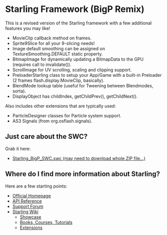 Starling Framework (BigP Remix)
===============================

This is a revised version of the Starling framework with a few additional features you may like!

* MovieClip callback method on frames.
* Sprite9Slice for all your 9-slicing needs!
* Image default smoothing can be assigned on TextureSmoothing.DEFAULT static property.
* BitmapImage for dynamically updating a BitmapData to the GPU (requires call to invalidate()).
* ScrollImage for UV scrolling, scaling and clipping support.
* PreloaderStarling class to setup your App/Game with a built-in Preloader (2 frames flash.display.MovieClip, basically).
* BlendMode lookup table (useful for Tweening between Blendmodes, sorta).
* DisplayObject has childIndex, getChildPrev(), getChildNext().

Also includes other extensions that are typically used:

* ParticleDesigner classes for Particle system support.
* AS3 Signals (from org.osflash.signals).


Just care about the SWC?
------------------------

Grab it here: 

* [Starling_BigP_SWC.swc (may need to download whole ZIP file...)](https://github.com/bigp/Starling-Framework/tree/master/starling/bin)

Where do I find more information about Starling?
------------------------------------------------

Here are a few starting points:

* [Official Homepage](http://www.starling-framework.org)
* [API Reference](http://doc.starling-framework.org)
* [Support Forum](http://forum.starling-framework.org)
* [Starling Wiki](http://wiki.starling-framework.org)
  * [Showcase](http://wiki.starling-framework.org/games/start)
  * [Books, Courses, Tutorials](http://wiki.starling-framework.org/tutorials/start)
  * [Extensions](http://wiki.starling-framework.org/extensions/start)

[1]: http://www.sparrow-framework.org
